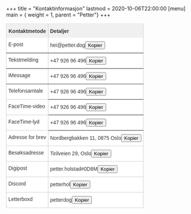 +++
title = "Kontaktinformasjon"
lastmod = 2020-10-06T22:00:00
[menu]
main = { weight = 1, parent = "Petter"}
+++

<!-- markdownlint-disable MD033 -->


<style type="text/css">
.tg  {border-collapse:collapse;border-color:#ccc;border-spacing:0;}
.tg td{background-color:#fff;border-color:#ccc;border-style:solid;border-width:1px;color:#333;
  font-family:Arial, sans-serif;font-size:14px;overflow:hidden;padding:10px 5px;word-break:normal;}
.tg th{background-color:#f0f0f0;border-color:#ccc;border-style:solid;border-width:1px;color:#333;
  font-family:Arial, sans-serif;font-size:14px;font-weight:normal;overflow:hidden;padding:10px 5px;word-break:normal;}
.tg .tg-dncm{border-color:inherit;font-weight:bold;position:-webkit-sticky;position:sticky;text-align:left;top:-1px;
  vertical-align:top;will-change:transform}
.tg .tg-0pky{border-color:inherit;text-align:left;vertical-align:top}
.tg .tg-0lax{text-align:left;vertical-align:top}
@media screen and (max-width: 767px) {.tg {width: auto !important;}.tg col {width: auto !important;}.tg-wrap {overflow-x: auto;-webkit-overflow-scrolling: touch;}}</style>
<div class="tg-wrap"><table class="tg">
<thead>
  <tr>
    <th class="tg-dncm">Kontaktmetode</th>
    <th class="tg-dncm">Detaljer</th>
  </tr>
</thead>
<tbody>
  <tr>
    <td class="tg-0pky">E-post</td>
    <td class="tg-0pky">hei@petter.dog<text id="epost"><div style="display:none;">hei@petter.dog</div></text><button class="btn badge badge-light" onclick="copyToClipboard('#epost')">Kopier</button></td>
  </tr>
  <tr>
    <td class="tg-0pky">Tekstmelding</td>
    <td class="tg-0pky">+47 926 96 496<text id="tlf"><div style="display:none;">+4792696496</div></text><button class="btn badge badge-light" onclick="copyToClipboard('#tlf')">Kopier</button></td>
  </tr>
  <tr>
    <td class="tg-0pky">iMessage</td>
    <td class="tg-0pky">+47 926 96 496<text id="tlf"><div style="display:none;">+4792696496</div></text><button class="btn badge badge-light" onclick="copyToClipboard('#tlf')">Kopier</button></td>
  </tr>
  <tr>
    <td class="tg-0lax">Telefonsamtale</td>
    <td class="tg-0pky">+47 926 96 496<text id="tlf"><div style="display:none;">+4792696496</div></text><button class="btn badge badge-light" onclick="copyToClipboard('#tlf')">Kopier</button></td>
  </tr>
  <tr>
    <td class="tg-0lax">FaceTime-video</td>
    <td class="tg-0pky">+47 926 96 496<text id="tlf"><div style="display:none;">+4792696496</div></text><button class="btn badge badge-light" onclick="copyToClipboard('#tlf')">Kopier</button></td>
  </tr>
  <tr>
    <td class="tg-0lax">FaceTime-lyd</td>
    <td class="tg-0pky">+47 926 96 496<text id="tlf"><div style="display:none;">+4792696496</div></text><button class="btn badge badge-light" onclick="copyToClipboard('#tlf')">Kopier</button></td>
  </tr>
  <tr>
    <td class="tg-0lax">Adresse for brev</td>
    <td class="tg-0lax">Nordbergbakken 11, 0875 Oslo<text id="nordbergbakken"><div style="display:none;">Nordbergbakken 11, 0875 Oslo</div></text><button class="btn badge badge-light" onclick="copyToClipboard('#nordbergbakken')">Kopier</button></td>
  </tr>
  <tr>
    <td class="tg-0lax">Besøksadresse</td>
    <td class="tg-0lax">Tirilveien 29, Oslo<text id="tirilveien"><div style="display:none;">Tirilveien 29, Oslo</div></text><button class="btn badge badge-light" onclick="copyToClipboard('#tirilveien')">Kopier</button></td>
  </tr>
  <tr>
    <td class="tg-0lax">Digipost</td>
    <td class="tg-0lax">petter.holstad#0D8M<text id="digipost"><div style="display:none;">petter.holstad#0D8M</div></text><button class="btn badge badge-light" onclick="copyToClipboard('#digipost')">Kopier</button></td>
  </tr>
  <tr>
    <td class="tg-0lax">Discord</td>
    <td class="tg-0lax">petterhol<text id="petterhol"><div style="display:none;">petterhol</div></text><button class="btn badge badge-light" onclick="copyToClipboard('#petterhol')">Kopier</button></td>
  </tr>
  <tr>
    <td class="tg-0lax">Letterboxd</td>
    <td class="tg-0lax">petterdog<text id="petterdog"><div style="display:none;">petterdog</div></text><button class="btn badge badge-light" onclick="copyToClipboard('#petterdog')">Kopier</button></td>
  </tr>
</tbody>
</table></div>

<script>
function copyToClipboard(element) {
  var $temp = $("<input>");
  $("body").append($temp);
  $temp.val($(element).text()).select();
  document.execCommand("copy");
  $temp.remove();
}
</script>

